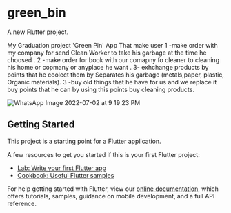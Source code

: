 # green_bin

A new Flutter project.
 
My Graduation project 'Green Pin' App That make user
 1 -make order with my company for send Clean Worker to take his garbage at the time he choosed .
 2 -make order for book with our comapny fo cleaner to cleaning his home or copmany or anyplace he want .
 3- exhchange products by points that he coolect them by Separates his garbage (metals,paper, plastic, Organic materials).
 3 -buy old things that he have for us and we replace it buy points that he can by using this points buy cleaning products.
 
 ![WhatsApp Image 2022-07-02 at 9 19 23 PM](https://user-images.githubusercontent.com/84612001/177571098-eabade4a-c2b0-48d7-941c-7461632b8bb9.jpeg)

 



## Getting Started

This project is a starting point for a Flutter application.

A few resources to get you started if this is your first Flutter project:

- [Lab: Write your first Flutter app](https://flutter.dev/docs/get-started/codelab)
- [Cookbook: Useful Flutter samples](https://flutter.dev/docs/cookbook)

For help getting started with Flutter, view our
[online documentation](https://flutter.dev/docs), which offers tutorials,
samples, guidance on mobile development, and a full API reference.
 
